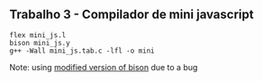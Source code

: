 ## Trabalho 3 - Compilador de mini javascript ##

```
flex mini_js.l
bison mini_js.y
g++ -Wall mini_js.tab.c -lfl -o mini
```

Note: using [modified version of bison](http://marin.jb.free.fr/bison/) due to a bug